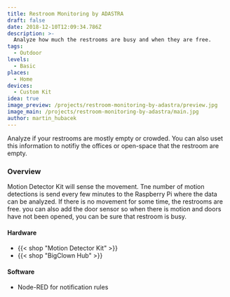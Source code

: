 ```yaml
---
title: Restroom Monitoring by ADASTRA
draft: false
date: 2018-12-10T12:09:34.786Z
description: >-
  Analyze how much the restrooms are busy and when they are free.
tags:
  - Outdoor
levels:
  - Basic
places:
  - Home
devices:
  - Custom Kit
idea: true
image_preview: /projects/restroom-monitoring-by-adastra/preview.jpg
image_main: /projects/restroom-monitoring-by-adastra/main.jpg
author: martin_hubacek
---
```


Analyze if your restrooms are mostly empty or crowded. You can also uset this information to notifiy the offices or open-space that the restroom are empty.

### Overview

Motion Detector Kit will sense the movement. Tne number of motion detections is send every few minutes to the Raspberry Pi where the data can be analyzed. If there is no movement for some time, the restrooms are free. you can also add the door sensor so when there is motion and doors have not been opened, you can be sure that restroom is busy.

#### Hardware

* {{< shop "Motion Detector Kit" >}}
* {{< shop "BigClown Hub" >}}

#### Software

* Node-RED for notification rules

